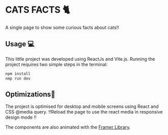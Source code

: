 
# CATS FACTS 🐈
A single page to show some curious facts about cats!!


## Usage 💻

This little project was developed using ReactJs and Vite.js.
Running the project requires two simple steps in the terminal:

```zsh I'm A tab
npm install
nmp run dev
```


## Optimizations📱

The project is optimised for desktop and mobile screens using React and CSS @media query.
‼️Reload the page to use the react media in responsive design mode ‼️

The components are also animated with the [Framer Library](https://www.framer.com/motion/).
